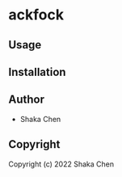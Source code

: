# ackfock



## Usage

## Installation

## Author

* Shaka Chen

## Copyright

Copyright (c) 2022 Shaka Chen

